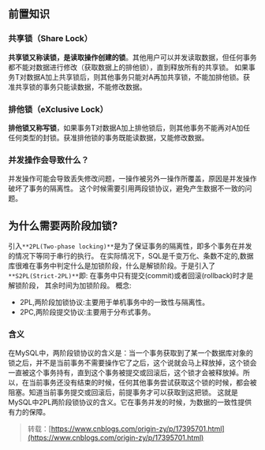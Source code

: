 ## 前置知识
### 共享锁（Share Lock）
**共享锁又称读锁，是读取操作创建的锁**。其他用户可以并发读取数据，但任何事务都不能对数据进行修改（获取数据上的排他锁），直到释放所有的共享锁。
如果事务T对数据A加上共享锁后，则其他事务只能对A再加共享锁，不能加排他锁。获准共享锁的事务只能读数据，不能修改数据。
### 排他锁（eXclusive Lock）
**排他锁又称写锁**，如果事务T对数据A加上排他锁后，则其他事务不能再对A加任任何类型的封锁。获准排他锁的事务既能读数据，又能修改数据。
### 并发操作会导致什么？
并发操作可能会导致丢失修改问题，一操作被另外一操作所覆盖，原因是并发操作破坏了事务的隔离性。
这个时候需要引用两段锁协议，避免产生数据不一致的问题。
## 为什么需要两阶段加锁?
引入`**2PL(Two-phase locking)**`是为了保证事务的隔离性，即多个事务在并发的情况下等同于串行的执行。
在实际情况下，SQL是千变万化、条数不定的,数据库很难在事务中判定什么是加锁阶段，什么是解锁阶段。于是引入了`**S2PL(Strict-2PL)**`即:
在事务中只有提交(commit)或者回滚(rollback)时才是解锁阶段， 其余时间为加锁阶段。
概念:

- 2PL,两阶段加锁协议:主要用于单机事务中的一致性与隔离性。
- 2PC,两阶段提交协议:主要用于分布式事务。
### 含义
在MySQL中，两阶段锁协议的含义是：当一个事务获取到了某一个数据库对象的锁之后，并不是当前事务不需要操作它了之后，这个说就会马上释放掉，这个锁会一直被这个事务持有，直到这个事务被提交或回滚后，这个锁才会被释放掉。所以，在当前事务还没有结束的时候，任何其他事务尝试获取这个锁的时候，都会被阻塞。知道当前事务提交或回滚后，前提事务才可以获取到这把锁。
这就是MySQL中2PL两阶段锁协议的含义。它在事务并发的时候，为数据的一致性提供有力的保障。
> 转载：[https://www.cnblogs.com/origin-zy/p/17395701.html](https://www.cnblogs.com/origin-zy/p/17395701.html)

